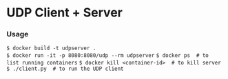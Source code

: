 # UDP Client + Server

### Usage
`$ docker build -t udpserver .`  
`$ docker run -it -p 8080:8080/udp --rm udpserver`
`$ docker ps  # to list running containers`
`$ docker kill <container-id>  # to kill server`
`$ ./client.py  # to run the UDP client`
